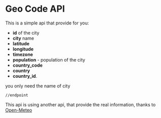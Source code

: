 # Geo Code API

This is a simple api that provide for you:
- **id** of the city
- **city** name
- **latitude**
- **longitude**
- **timezone**
- **population** - population of the city
- **country_code**
- **country**
- **country_id**.

you only need the name of city
```
//endpoint

```

This api is using another api, that provide the real information, thanks to [Open-Meteo](https://open-meteo.com)
